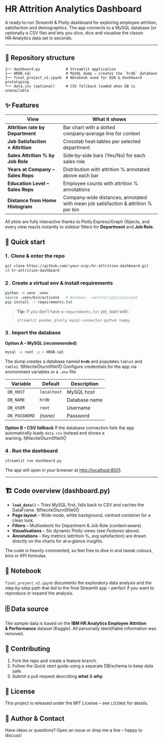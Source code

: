# HR Attrition Analytics Dashboard

A ready‑to‑run Streamlit & Plotly dashboard for exploring employee attrition, satisfaction and demographics. The app connects to a MySQL database (or optionally a CSV file) and lets you slice, dice and visualise the classic HR‑Analytics data set in seconds.

---

## 📂 Repository structure

```
├── dashboard.py            # Streamlit application
├── HRDB.sql                # MySQL dump – creates the `hrdb` database
├── final_project_v2.ipynb  # Notebook used for EDA & dashboard prototyping
└── data.csv (optional)     # CSV fallback loaded when DB is unavailable
```

## ✨ Features

| View                              | What it shows                                                                      |
| --------------------------------- | ---------------------------------------------------------------------------------- |
| **Attrition rate by Department**  | Bar chart with a dotted company‑average line for context                           |
| **Job Satisfaction × Attrition**  | Crosstab heat‑tables per selected department                                       |
| **Sales Attrition % by Job Role** | Side‑by‑side bars (Yes/No) for each sales role                                     |
| **Years at Company – Sales Reps** | Distribution with attrition % annotated above each bar                             |
| **Education Level – Sales Reps**  | Employee counts with attrition % annotations                                       |
| **Distance from Home Histogram**  | Company‑wide distances, annotated with mean job satisfaction & attrition % per bin |

All plots are fully interactive thanks to Plotly Express/Graph Objects, and every view reacts instantly to sidebar filters for **Department** and **Job Role**.

## 🚀 Quick start

### 1 . Clone & enter the repo

```bash
git clone https://github.com/<your‑org>/hr‑attrition‑dashboard.git
cd hr‑attrition‑dashboard
```

### 2 . Create a virtual env & install requirements

```bash
python -m venv .venv
source .venv/bin/activate   # Windows: .venv\Scripts\activate
pip install -r requirements.txt
```

> **Tip:** If you don’t have a `requirements.txt` yet, start with:
>
> ```
> streamlit pandas plotly mysql‑connector‑python numpy
> ```

### 3 . Import the database

**Option A – MySQL (recommended)**

```bash
mysql -u root -p < HRDB.sql
```

The dump creates a database named **`hrdb`** and populates `table1` and `table2`. fileciteturn0file1
Configure credentials for the app via environment variables or a `.env` file:

| Variable      | Default     | Description   |
| ------------- | ----------- | ------------- |
| `DB_HOST`     | `localhost` | MySQL host    |
| `DB_NAME`     | `hrdb`      | Database name |
| `DB_USER`     | `root`      | Username      |
| `DB_PASSWORD` | *(none)*    | Password      |

**Option B – CSV fallback**
If the database connection fails the app automatically loads `data.csv` instead and shows a warning. fileciteturn0file0

### 4 . Run the dashboard

```bash
streamlit run dashboard.py
```

The app will open in your browser at [http://localhost:8501](http://localhost:8501).

---

## 🏗️ Code overview (dashboard.py)

* **`load_data()`** – Tries MySQL first, falls back to CSV and caches the DataFrame. fileciteturn0file0
* **Page layout** – Wide mode, white background, centred container for a clean look.
* **Filters** – Multiselects for Department & Job Role (context‑aware).
* **Visualisations** – Six dynamic Plotly views (see *Features* above).
* **Annotations** – Key metrics (attrition %, avg satisfaction) are drawn directly on the charts for at‑a‑glance insights.

The code is heavily commented, so feel free to dive in and tweak colours, bins or KPI formulas.

## 📒 Notebook

`final_project_v2.ipynb` documents the exploratory data analysis and the step‑by‑step path that led to the final Streamlit app – perfect if you want to reproduce or expand the analysis.

## 🗄️ Data source

The sample data is based on the **IBM HR Analytics Employee Attrition & Performance** dataset (Kaggle). All personally identifiable information was removed.

## 🤝 Contributing

1. Fork the repo and create a feature branch.
2. Follow the *Quick start* guide using a separate DB/schema to keep data safe.
3. Submit a pull request describing **what** & **why**.

## 📝 License

This project is released under the MIT License – see `LICENSE` for details.

## 👤 Author & Contact

Have ideas or questions? Open an issue or drop me a line – happy to discuss!
